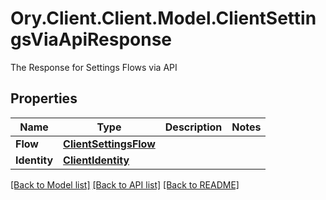 # Ory.Client.Client.Model.ClientSettingsViaApiResponse
The Response for Settings Flows via API

## Properties

Name | Type | Description | Notes
------------ | ------------- | ------------- | -------------
**Flow** | [**ClientSettingsFlow**](ClientSettingsFlow.md) |  | 
**Identity** | [**ClientIdentity**](ClientIdentity.md) |  | 

[[Back to Model list]](../README.md#documentation-for-models) [[Back to API list]](../README.md#documentation-for-api-endpoints) [[Back to README]](../README.md)

